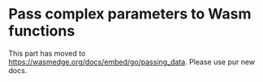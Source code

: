 # Pass complex parameters to Wasm functions

This part has moved to <https://wasmedge.org/docs/embed/go/passing_data>. Please use pur new docs.
